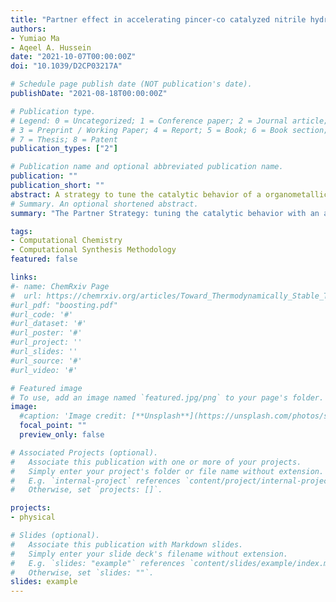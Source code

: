 ```yaml
---
title: "Partner effect in accelerating pincer-co catalyzed nitrile hydroboration reactions†"
authors:
- Yumiao Ma
- Aqeel A. Hussein
date: "2021-10-07T00:00:00Z"
doi: "10.1039/D2CP03217A"

# Schedule page publish date (NOT publication's date).
publishDate: "2021-08-18T00:00:00Z"

# Publication type.
# Legend: 0 = Uncategorized; 1 = Conference paper; 2 = Journal article;
# 3 = Preprint / Working Paper; 4 = Report; 5 = Book; 6 = Book section;
# 7 = Thesis; 8 = Patent
publication_types: ["2"]

# Publication name and optional abbreviated publication name.
publication: ""
publication_short: ""
abstract: A strategy to tune the catalytic behavior of a organometallic catalysts rather than ligand engineering is suggested in this work, by computationally studying the effect of (18-crown-6)K+, W(CO)3 and W(PMe3)3 on the reactivity of a Pincer-Co catalyzed nitrile hydroboration reaction through π-coordination to the ligand aromatic ring. These extra additives, as called by the partners, binds the central phenyl ring of the ligand by either dispersion or chemical bonding. The electron-richness of the cobalt center is tuned by the partner, and follows the order (18-crown-6)K+ > W(PMe3)3 > no partner > W(CO)3. While the influence of covalent W-containing partners parallels the electron-richness of W, the non-covalent partner, (18-crown-6)K+, surprisingly increases the donor ability of the Pincer ligand, through polarization effect. All the elementary steps involved in the nitrile hydroboration reaction are influenced by the partner, and the overall barrier is lowered by a surprisingly large extent of 4.9 kcal/mol in the presence of (18-crown-6)K+, suggesting a charming partner effect to be explored by experimentalists that the reactivity of a catalyst can be consecutively tuned without ligand modification.
# Summary. An optional shortened abstract.
summary: "The Partner Strategy: tuning the catalytic behavior with an additive that reversibly binds the ligand during the catalytic cycle."

tags:
- Computational Chemistry
- Computational Synthesis Methodology
featured: false

links:
#- name: ChemRxiv Page
#  url: https://chemrxiv.org/articles/Toward_Thermodynamically_Stable_Triplet_Carbenes/11336993
#url_pdf: "boosting.pdf"
#url_code: '#'
#url_dataset: '#'
#url_poster: '#'
#url_project: ''
#url_slides: ''
#url_source: '#'
#url_video: '#'

# Featured image
# To use, add an image named `featured.jpg/png` to your page's folder. 
image:
  #caption: 'Image credit: [**Unsplash**](https://unsplash.com/photos/s9CC2SKySJM)'
  focal_point: ""
  preview_only: false

# Associated Projects (optional).
#   Associate this publication with one or more of your projects.
#   Simply enter your project's folder or file name without extension.
#   E.g. `internal-project` references `content/project/internal-project/index.md`.
#   Otherwise, set `projects: []`.

projects:
- physical

# Slides (optional).
#   Associate this publication with Markdown slides.
#   Simply enter your slide deck's filename without extension.
#   E.g. `slides: "example"` references `content/slides/example/index.md`.
#   Otherwise, set `slides: ""`.
slides: example
---
```


